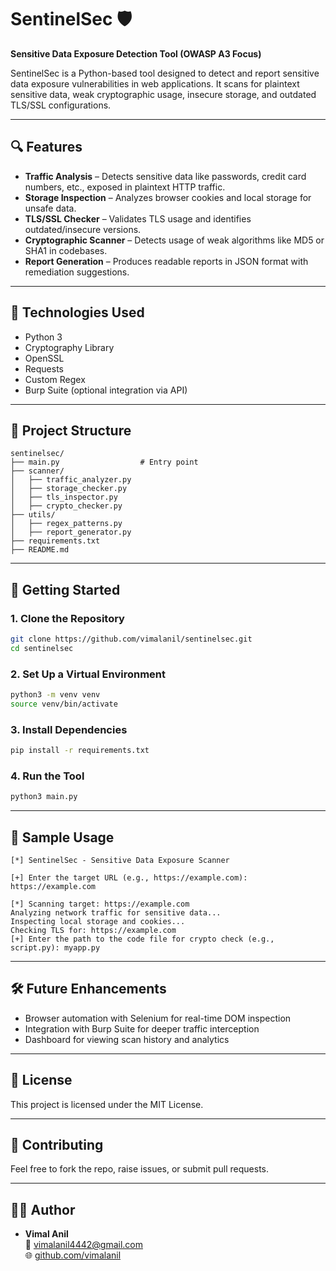 # SentinelSec 🛡️  
**Sensitive Data Exposure Detection Tool (OWASP A3 Focus)**

SentinelSec is a Python-based tool designed to detect and report sensitive data exposure vulnerabilities in web applications. It scans for plaintext sensitive data, weak cryptographic usage, insecure storage, and outdated TLS/SSL configurations.

---

## 🔍 Features

- **Traffic Analysis** – Detects sensitive data like passwords, credit card numbers, etc., exposed in plaintext HTTP traffic.
- **Storage Inspection** – Analyzes browser cookies and local storage for unsafe data.
- **TLS/SSL Checker** – Validates TLS usage and identifies outdated/insecure versions.
- **Cryptographic Scanner** – Detects usage of weak algorithms like MD5 or SHA1 in codebases.
- **Report Generation** – Produces readable reports in JSON format with remediation suggestions.

---

## 🧪 Technologies Used

- Python 3
- Cryptography Library
- OpenSSL
- Requests
- Custom Regex
- Burp Suite (optional integration via API)

---

## 📂 Project Structure

```
sentinelsec/
├── main.py                  # Entry point
├── scanner/
│   ├── traffic_analyzer.py
│   ├── storage_checker.py
│   ├── tls_inspector.py
│   ├── crypto_checker.py
├── utils/
│   ├── regex_patterns.py
│   ├── report_generator.py
├── requirements.txt
├── README.md
```

---

## 🚀 Getting Started

### 1. Clone the Repository
```bash
git clone https://github.com/vimalanil/sentinelsec.git
cd sentinelsec
```

### 2. Set Up a Virtual Environment
```bash
python3 -m venv venv
source venv/bin/activate
```

### 3. Install Dependencies
```bash
pip install -r requirements.txt
```

### 4. Run the Tool
```bash
python3 main.py
```

---

## 📝 Sample Usage

```
[*] SentinelSec - Sensitive Data Exposure Scanner

[+] Enter the target URL (e.g., https://example.com): https://example.com

[*] Scanning target: https://example.com
Analyzing network traffic for sensitive data...
Inspecting local storage and cookies...
Checking TLS for: https://example.com
[+] Enter the path to the code file for crypto check (e.g., script.py): myapp.py
```

---

## 🛠️ Future Enhancements

- Browser automation with Selenium for real-time DOM inspection
- Integration with Burp Suite for deeper traffic interception
- Dashboard for viewing scan history and analytics

---

## 📄 License

This project is licensed under the MIT License.

---

## 🤝 Contributing

Feel free to fork the repo, raise issues, or submit pull requests.

---

## 👨‍💻 Author

- **Vimal Anil**  
  📧 vimalanil4442@gmail.com  
  🌐 [github.com/vimalanil](https://github.com/vimalanil)
